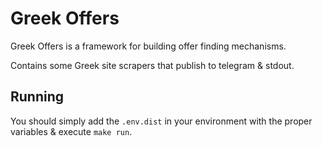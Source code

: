 # Greek Offers
Greek Offers is a framework for building offer finding mechanisms.

Contains some Greek site scrapers that publish to telegram & stdout.

## Running
You should simply add the `.env.dist`  in your environment with the proper variables & execute
`make run`.
